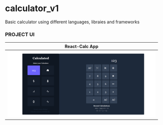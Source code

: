 # calculator_v1

Basic calculator using different languages, libraies and frameworks

### PROJECT UI

| React-Calc App                                      |
| --------------------------------------------------- |
| ![plot](./react-calc/src/assets/design/design1.png) |
